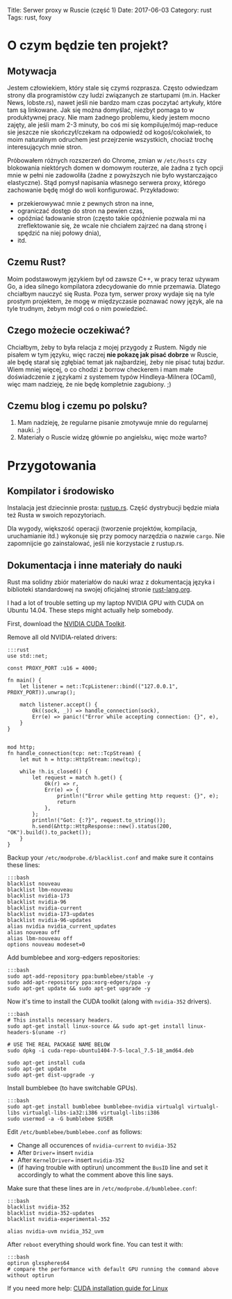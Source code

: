 Title: Serwer proxy w Ruscie (część 1)
Date: 2017-06-03
Category: rust
Tags: rust, foxy


# O czym będzie ten projekt?

## Motywacja
Jestem człowiekiem, który stale się czymś rozprasza. Często odwiedzam strony dla
programistów czy ludzi związanych ze startupami (m.in. Hacker News, lobste.rs),
nawet jeśli nie bardzo mam czas poczytać artykuły, które tam są linkowane. Jak
się można domyślać, niezbyt pomaga to w produktywnej pracy. Nie mam żadnego
problemu, kiedy jestem mocno zajęty, ale jeśli mam 2-3 minuty, bo coś mi się
kompiluje/mój map-reduce sie jeszcze nie skończył/czekam na odpowiedź od
kogoś/cokolwiek, to moim naturalnym odruchem jest przejrzenie wszystkich,
chociaż trochę interesujących mnie stron.

Próbowałem różnych rozszerzeń do Chrome, zmian w `/etc/hosts` czy blokowania
niektórych domen w domowym routerze, ale żadna z tych opcji mnie w pełni nie
zadowoliła (żadne z powyższych nie było wystarczająco elastyczne). Stąd pomysł
napisania własnego serwera proxy, którego zachowanie będę mógł do woli
konfigurować. Przykładowo:

- przekierowywać mnie z pewnych stron na inne,
- ograniczać dostęp do stron na pewien czas,
- opóźniać ładowanie stron (często takie opóźnienie pozwala mi na zreflektowanie
  się, że wcale nie chciałem zajrzeć na daną stronę i spędzić na niej połowy
  dnia),
- itd.

## Czemu Rust?
Moim podstawowym językiem był od zawsze C++, w pracy teraz używam Go, a idea
silnego kompilatora zdecydowanie do mnie przemawia. Dlatego chciałbym nauczyć
się Rusta. Poza tym, serwer proxy wydaje się na tyle prostym projektem, że mogę
w międzyczasie poznawać nowy język, ale na tyle trudnym, żebym mógł coś o nim
powiedzieć.

## Czego możecie oczekiwać?
Chciałbym, żeby to była relacja z mojej przygody z Rustem. Nigdy nie pisałem w
tym języku, więc raczej **nie pokazę jak pisać dobrze** w Ruscie, ale będę
starał się zgłębiać temat jak najbardziej, żeby nie pisać tutaj bzdur. Wiem
mniej więcej, o co chodzi z borrow checkerem i mam małe doświadczenie z językami
z systemem typów Hindleya-Milnera (OCaml), więc mam nadzieję, że nie będę
kompletnie zagubiony. ;)

## Czemu blog i czemu po polsku?
1. Mam nadzieję, że regularne pisanie zmotywuje mnie do regularnej nauki. ;)
2. Materiały o Ruscie widzę głównie po angielsku, więc może warto?


# Przygotowania

## Kompilator i środowisko
Instalacja jest dziecinnie prosta: [rustup.rs](https://rustup.rs/). Część
dystrybucji będzie miała też Rusta w swoich repozytoriach.

Dla wygody, większość operacji (tworzenie projektów, kompilacja, uruchamianie
itd.) wykonuje się przy pomocy narzędzia o nazwie `cargo`. Nie zapomnijcie go
zainstalować, jeśli nie korzystacie z rustup.rs.

## Dokumentacja i inne materiały do nauki
Rust ma solidny zbiór materiałów do nauki wraz z dokumentacją języka i
biblioteki standardowej na swojej oficjalnej stronie
[rust-lang.org](https://www.rust-lang.org/).


I had a lot of trouble setting up my laptop NVIDIA GPU with CUDA on Ubuntu
14.04. These steps might actually help somebody.

First, download the [NVIDIA CUDA Toolkit](http://developer.nvidia.com/cuda-downloads).

Remove all old NVIDIA-related drivers:

    :::rust
    use std::net;

    const PROXY_PORT :u16 = 4000;

    fn main() {
        let listener = net::TcpListener::bind(("127.0.0.1", PROXY_PORT)).unwrap();

        match listener.accept() {
            Ok((sock, _)) => handle_connection(sock),
            Err(e) => panic!("Error while accepting connection: {}", e),
        }
    }


    mod http;
    fn handle_connection(tcp: net::TcpStream) {
        let mut h = http::HttpStream::new(tcp);

        while !h.is_closed() {
            let request = match h.get() {
                Ok(r) => r,
                Err(e) => {
                    println!("Error while getting http request: {}", e);
                    return
                },
            };
            println!("Got: {:?}", request.to_string());
            h.send(&http::HttpResponse::new().status(200, "OK").build().to_packet());
        }
    }


Backup your `/etc/modprobe.d/blacklist.conf` and make sure it contains these lines:

    :::bash
    blacklist nouveau
    blacklist lbm-nouveau
    blacklist nvidia-173
    blacklist nvidia-96
    blacklist nvidia-current
    blacklist nvidia-173-updates
    blacklist nvidia-96-updates
    alias nvidia nvidia_current_updates
    alias nouveau off
    alias lbm-nouveau off
    options nouveau modeset=0

Add bumblebee and xorg-edgers repositories:

    :::bash
    sudo apt-add-repository ppa:bumblebee/stable -y
    sudo add-apt-repository ppa:xorg-edgers/ppa -y
    sudo apt-get update && sudo apt-get upgrade -y

Now it's time to install the CUDA toolkit (along with `nvidia-352` drivers).

    :::bash
    # This installs necessary headers.
    sudo apt-get install linux-source && sudo apt-get install linux-headers-$(uname -r)

    # USE THE REAL PACKAGE NAME BELOW
    sudo dpkg -i cuda-repo-ubuntu1404-7-5-local_7.5-18_amd64.deb

    sudo apt-get install cuda
    sudo apt-get update
    sudo apt-get dist-upgrade -y

Install bumblebee (to have switchable GPUs).

    :::bash
    sudo apt-get install bumblebee bumblebee-nvidia virtualgl virtualgl-libs virtualgl-libs-ia32:i386 virtualgl-libs:i386
    sudo usermod -a -G bumblebee $USER

Edit `/etc/bumblebee/bumblebee.conf` as follows:

* Change all occurences of `nvidia-current` to `nvidia-352`
* After `Driver=` insert `nvidia`
* After `KernelDriver=` insert `nvidia-352`
* (if having trouble with optirun) uncomment the `BusID` line and set it
  accordingly to what the comment above this line says.

Make sure that these lines are in `/etc/modprobe.d/bumblebee.conf`:

    :::bash
    blacklist nvidia-352
    blacklist nvidia-352-updates
    blacklist nvidia-experimental-352

    alias nvidia-uvm nvidia_352_uvm


After `reboot` everything should work fine. You can test it with:

    :::bash
    optirun glxspheres64
    # compare the performance with default GPU running the command above without optirun

If you need more help: [CUDA installation guide for Linux](http://developer.download.nvidia.com/compute/cuda/7.5/Prod/docs/sidebar/CUDA_Installation_Guide_Linux.pdf)
